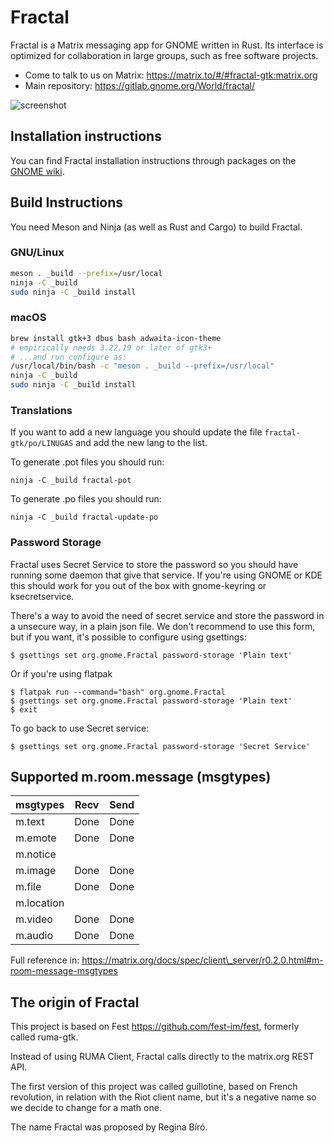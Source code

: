 # Fractal

Fractal is a Matrix messaging app for GNOME written in Rust. Its interface is optimized for collaboration in large groups, such as free software projects.

* Come to talk to us on Matrix: <https://matrix.to/#/#fractal-gtk:matrix.org>
* Main repository: <https://gitlab.gnome.org/World/fractal/>

![screenshot](https://gitlab.gnome.org/World/fractal/raw/master/screenshots/fractal.png)

## Installation instructions

You can find Fractal installation instructions through packages on the [GNOME wiki](https://wiki.gnome.org/Apps/Fractal).

## Build Instructions

You need Meson and Ninja (as well as Rust and Cargo) to build Fractal.

### GNU/Linux

```sh
meson . _build --prefix=/usr/local
ninja -C _build
sudo ninja -C _build install
```

### macOS

```sh
brew install gtk+3 dbus bash adwaita-icon-theme
# empirically needs 3.22.19 or later of gtk3+
# ...and run configure as:
/usr/local/bin/bash -c "meson . _build --prefix=/usr/local"
ninja -C _build
sudo ninja -C _build install
```

### Translations

If you want to add a new language you should update the file
`fractal-gtk/po/LINUGAS` and add the new lang to the list.

To generate .pot files you should run:

```
ninja -C _build fractal-pot
```

To generate .po files you should run:

```
ninja -C _build fractal-update-po
```

### Password Storage

Fractal uses Secret Service to store the password so you should have
running some daemon that give that service. If you're using GNOME or KDE
this should work for you out of the box with gnome-keyring or
ksecretservice.

There's a way to avoid the need of secret service and store the password in
a unsecure way, in a plain json file. We don't recommend to use this form,
but if you want, it's possible to configure using gsettings:

```
$ gsettings set org.gnome.Fractal password-storage 'Plain text'
```

Or if you're using flatpak

```
$ flatpak run --command="bash" org.gnome.Fractal
$ gsettings set org.gnome.Fractal password-storage 'Plain text'
$ exit
```

To go back to use Secret service:

```
$ gsettings set org.gnome.Fractal password-storage 'Secret Service'
```

## Supported m.room.message (msgtypes)

msgtypes          | Recv                | Send
--------          | -----               | ------
m.text            | Done                | Done
m.emote           | Done                | Done
m.notice          |                     |
m.image           | Done                | Done
m.file            | Done                | Done
m.location        |                     |
m.video           | Done                | Done
m.audio           | Done                | Done

Full reference in: <https://matrix.org/docs/spec/client\_server/r0.2.0.html#m-room-message-msgtypes>

## The origin of Fractal

This project is based on Fest <https://github.com/fest-im/fest>, formerly called ruma-gtk.

Instead of using RUMA Client, Fractal calls directly to the matrix.org
REST API.

The first version of this project was called guillotine, based on French revolution,
in relation with the Riot client name, but it's a negative name so we decide
to change for a math one.

The name Fractal was proposed by Regina Bíró.
